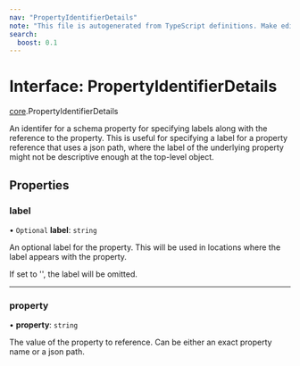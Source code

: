 ```yaml
---
nav: "PropertyIdentifierDetails"
note: "This file is autogenerated from TypeScript definitions. Make edits to the comments in the TypeScript file and then run `make docs` to regenerate this file."
search:
  boost: 0.1
---
```

# Interface: PropertyIdentifierDetails

[core](../modules/core.md).PropertyIdentifierDetails

An identifer for a schema property for specifying labels along with the reference to the property.
This is useful for specifying a label for a property reference that uses a json path, where the
label of the underlying property might not be descriptive enough at the top-level object.

## Properties

### label

• `Optional` **label**: `string`

An optional label for the property. This will be used in locations where the label appears with the property.

If set to '', the label will be omitted.

___

### property

• **property**: `string`

The value of the property to reference. Can be either an exact property name or a json path.
